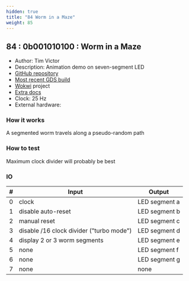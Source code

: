 ```yaml
---
hidden: true
title: "84 Worm in a Maze"
weight: 85
---
```


## 84 : 0b001010100 : Worm in a Maze

* Author: Tim Victor
* Description: Animation demo on seven-segment LED
* [GitHub repository](https://github.com/timvgso/tinatapeworm)
* [Most recent GDS build](https://github.com/timvgso/tinatapeworm/actions/runs/3574367774)
* [Wokwi](https://wokwi.com/projects/348381622440034899) project
* [Extra docs]()
* Clock: 25 Hz
* External hardware: 



### How it works

A segmented worm travels along a pseudo-random path

### How to test

Maximum clock divider will probably be best

### IO

| # | Input        | Output       |
|---|--------------|--------------|
| 0 | clock  | LED segment a |
| 1 | disable auto-reset  | LED segment b |
| 2 | manual reset  | LED segment c |
| 3 | disable /16 clock divider ("turbo mode")  | LED segment d |
| 4 | display 2 or 3 worm segments  | LED segment e |
| 5 | none  | LED segment f |
| 6 | none  | LED segment g |
| 7 | none  | none |
